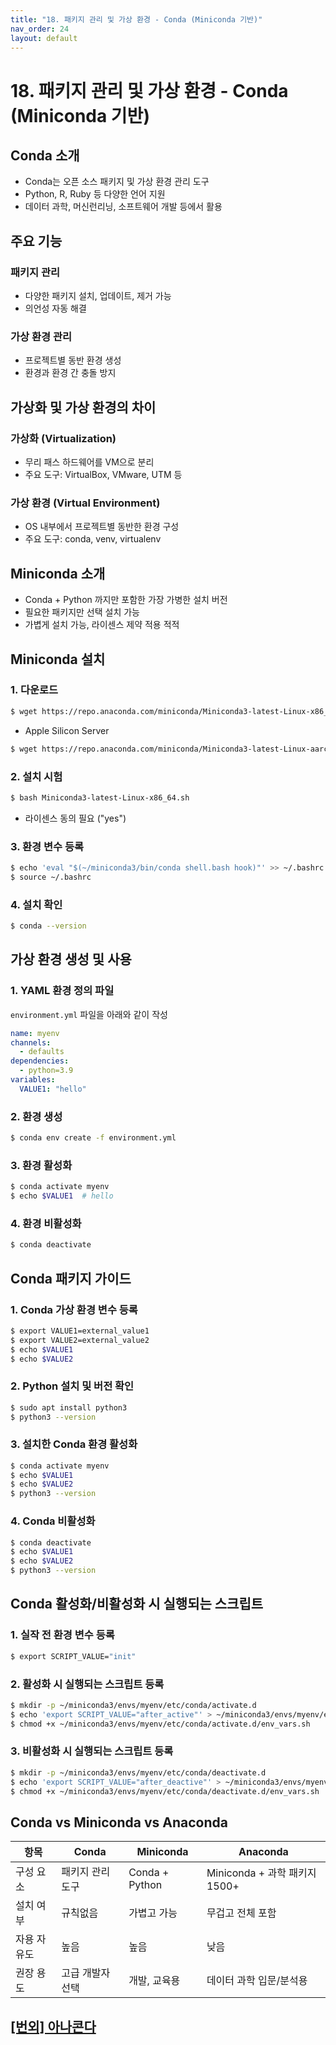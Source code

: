 ```yaml
---
title: "18. 패키지 관리 및 가상 환경 - Conda (Miniconda 기반)"
nav_order: 24
layout: default
---
```


# 18. 패키지 관리 및 가상 환경 - Conda (Miniconda 기반)

## Conda 소개

* Conda는 오픈 소스 패키지 및 가상 환경 관리 도구
* Python, R, Ruby 등 다양한 언어 지원
* 데이터 과학, 머신런리닝, 소프트웨어 개발 등에서 활용

## 주요 기능

### 패키지 관리

* 다양한 패키지 설치, 업데이트, 제거 가능
* 의언성 자동 해결

### 가상 환경 관리

* 프로젝트별 동반 환경 생성
* 환경과 환경 간 충돌 방지


## 가상화 및 가상 환경의 차이

### 가상화 (Virtualization)

* 무리 패스 하드웨어를 VM으로 분리
* 주요 도구: VirtualBox, VMware, UTM 등

### 가상 환경 (Virtual Environment)

* OS 내부에서 프로젝트별 동반한 환경 구성
* 주요 도구: conda, venv, virtualenv


## Miniconda 소개

* Conda + Python 까지만 포함한 가장 가병한 설치 버전
* 필요한 패키지만 선택 설치 가능
* 가볍게 설치 가능, 라이센스 제약 적용 적적

## Miniconda 설치

### 1. 다운로드

```bash
$ wget https://repo.anaconda.com/miniconda/Miniconda3-latest-Linux-x86_64.sh
```

- Apple Silicon Server
```bash
$ wget https://repo.anaconda.com/miniconda/Miniconda3-latest-Linux-aarch64.sh
```

### 2. 설치 시험

```bash
$ bash Miniconda3-latest-Linux-x86_64.sh
```

* 라이센스 동의 필요 ("yes")

### 3. 환경 변수 등록

```bash
$ echo 'eval "$(~/miniconda3/bin/conda shell.bash hook)"' >> ~/.bashrc
$ source ~/.bashrc
```

### 4. 설치 확인

```bash
$ conda --version
```


## 가상 환경 생성 및 사용

### 1. YAML 환경 정의 파일

`environment.yml` 파일을 아래와 같이 작성

```yaml
name: myenv
channels:
  - defaults
dependencies:
  - python=3.9
variables:
  VALUE1: "hello"
```

### 2. 환경 생성

```bash
$ conda env create -f environment.yml
```

### 3. 환경 활성화

```bash
$ conda activate myenv
$ echo $VALUE1  # hello
```

### 4. 환경 비활성화

```bash
$ conda deactivate
```


## Conda 패키지 가이드

### 1. Conda 가상 환경 변수 등록

```bash
$ export VALUE1=external_value1
$ export VALUE2=external_value2
$ echo $VALUE1
$ echo $VALUE2
```

### 2. Python 설치 및 버전 확인

```bash
$ sudo apt install python3
$ python3 --version
```

### 3. 설치한 Conda 환경 활성화

```bash
$ conda activate myenv
$ echo $VALUE1
$ echo $VALUE2
$ python3 --version
```

### 4. Conda 비활성화

```bash
$ conda deactivate
$ echo $VALUE1
$ echo $VALUE2
$ python3 --version
```

## Conda 활성화/비활성화 시 실행되는 스크립트

### 1. 실작 전 환경 변수 등록

```bash
$ export SCRIPT_VALUE="init"
```

### 2. 활성화 시 실행되는 스크립트 등록

```bash
$ mkdir -p ~/miniconda3/envs/myenv/etc/conda/activate.d
$ echo 'export SCRIPT_VALUE="after_active"' > ~/miniconda3/envs/myenv/etc/conda/activate.d/env_vars.sh
$ chmod +x ~/miniconda3/envs/myenv/etc/conda/activate.d/env_vars.sh
```

### 3. 비활성화 시 실행되는 스크립트 등록

```bash
$ mkdir -p ~/miniconda3/envs/myenv/etc/conda/deactivate.d
$ echo 'export SCRIPT_VALUE="after_deactive"' > ~/miniconda3/envs/myenv/etc/conda/deactivate.d/env_vars.sh
$ chmod +x ~/miniconda3/envs/myenv/etc/conda/deactivate.d/env_vars.sh
```


## Conda vs Miniconda vs Anaconda

| 항목     | Conda     | Miniconda      | Anaconda                 |
| ------ | --------- | -------------- | ------------------------ |
| 구성 요소  | 패키지 관리 도구 | Conda + Python | Miniconda + 과학 패키지 1500+ |
| 설치 여부  | 규칙없음      | 가볍고 가능         | 무겁고 전체 포함                |
| 자용 자유도 | 높음        | 높음             | 낮음                       |
| 권장 용도  | 고급 개발자 선택 | 개발, 교육용        | 데이터 과학 입문/분석용            |


## [[번외] 아나콘다](extra/anaconda.md)
